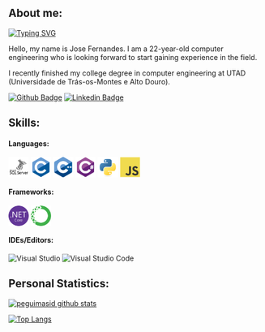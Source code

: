 ## About me:

[![Typing SVG](https://readme-typing-svg.herokuapp.com/?lines=Computer%20Engineer;Always%20learning%20new%20things)](https://git.io/typing-svg)

Hello, my name is Jose Fernandes. I am a 22-year-old computer engineering who is looking forward to start gaining experience in the field.

I recently finished my college degree in computer engineering at UTAD (Universidade de Trás-os-Montes e Alto Douro). 


[![Github Badge](https://img.shields.io/badge/-Github-000?style=flat-square&logo=Github&logoColor=white&link=https://github.com/zemanel20)](https://github.com/zemanel20)
[![Linkedin Badge](https://img.shields.io/badge/-LinkedIn-blue?style=flat-square&logo=Linkedin&logoColor=white&link=https://www.linkedin.com/in/jose-fernandes00/)](https://www.linkedin.com/in/jose-fernandes00/)

## Skills:

#### Languages:

<div style="display: inline_block"> 
  <img align="center" alt="SQL" height="40" width="40" src="https://github.com/devicons/devicon/blob/master/icons/microsoftsqlserver/microsoftsqlserver-plain-wordmark.svg" />
  <img align="center" alt="C" height="40" width="40" src="https://github.com/devicons/devicon/blob/master/icons/c/c-original.svg" />
  <img align="center" alt="C++" height="40" width="40" src="https://github.com/devicons/devicon/blob/master/icons/cplusplus/cplusplus-original.svg" />
  <img align="center" alt="C#" height="40" width="40" src="https://github.com/devicons/devicon/blob/master/icons/csharp/csharp-original.svg" />
  <img align="center" alt="Python" height="40" width="40" src="https://github.com/devicons/devicon/blob/master/icons/python/python-original.svg" />
  <img align="center" alt="Javascript" height="40" width="40" src="https://github.com/devicons/devicon/blob/master/icons/javascript/javascript-original.svg" />
</div>

#### Frameworks:

<div style="display: inline_block">
  <img align="center" alt=".NET" height="40" src="https://github.com/devicons/devicon/blob/master/icons/dotnetcore/dotnetcore-original.svg" />
  <img align="center" alt="Anaconda" height="40" src="https://github.com/devicons/devicon/blob/master/icons/anaconda/anaconda-original.svg" />
</div>

#### IDEs/Editors:

![Visual Studio](https://img.shields.io/badge/Visual%20Studio-5C2D91.svg?style=flat&logo=visual-studio&logoColor=white) 
![Visual Studio Code](https://img.shields.io/badge/Visual%20Studio%20Code-0078d7.svg?style=flat&logo=visual-studio-code&logoColor=white) 


## Personal Statistics:

[![peguimasid github stats](https://github-readme-stats.vercel.app/api?username=zemanel20&show_icons=true&title_color=fff&icon_color=37aaff&text_color=f8f8f2&bg_color=171c24&count_private=true)](https://github.com/zemanel20)

[![Top Langs](https://github-readme-stats.vercel.app/api/top-langs/?username=zemanel20&layout=compact&title_color=fff&text_color=f8f8f2&hide=java&bg_color=171c24)](https://github.com/zemanel20)
